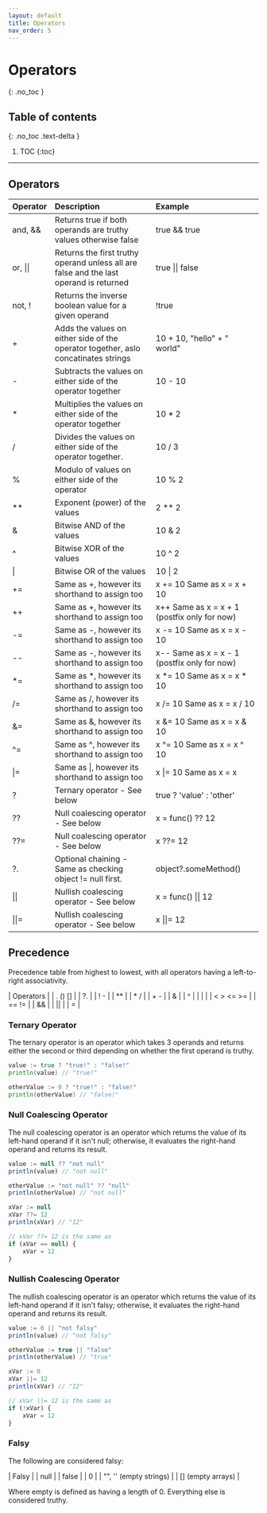 ```yaml
---
layout: default
title: Operators
nav_order: 5
---
```


# Operators
{: .no_toc }

## Table of contents
{: .no_toc .text-delta }

1. TOC
{:toc}

---
## Operators

| Operator     | Description                                                    | Example                    |
|:-------------|:---------------------------------------------------------------|:---------------------------|
| and, &&      | Returns true if both operands are truthy values otherwise false | true && true |
| or, \|\|     | Returns the first truthy operand unless all are false and the last operand is returned | true \|\| false |
| not, !       | Returns the inverse boolean value for a given operand | !true |
| +            | Adds the values on either side of the operator together, aslo concatinates strings        | 10 + 10, "hello" + " world" |
| -            | Subtracts the values on either side of the operator together   | 10 - 10                    |
| *            | Multiplies the values on either side of the operator together  | 10 * 2                     |
| /            | Divides the values on either side of the operator together.    | 10 / 3                     |
| %            | Modulo of values on either side of the operator                | 10 % 2                     |
| **           | Exponent (power) of the values                                 | 2 ** 2                     |
| &            | Bitwise AND of the values                                      | 10 & 2                     |
| ^            | Bitwise XOR of the values                                      | 10 ^ 2                     |
| \|           | Bitwise OR of the values                                       | 10 \| 2                    |
| +=           | Same as +, however its shorthand to assign too                 | x += 10 Same as x = x + 10 |
| ++           | Same as +, however its shorthand to assign too                 | x++ Same as x = x + 1 (postfix only for now)|
| -=           | Same as -, however its shorthand to assign too                 | x -= 10 Same as x = x - 10 |
| --           | Same as -, however its shorthand to assign too                 | x-- Same as x = x - 1 (postfix only for now)|
| *=           | Same as *, however its shorthand to assign too                 | x *= 10 Same as x = x * 10 |
| /=           | Same as /, however its shorthand to assign too                 | x /= 10 Same as x = x / 10 |
| &=           | Same as &, however its shorthand to assign too                 | x &= 10 Same as x = x & 10 |
| ^=           | Same as ^, however its shorthand to assign too                 | x ^= 10 Same as x = x ^ 10 |
| \|=          | Same as \|, however its shorthand to assign too                | x \|= 10 Same as x = x     |
| ?            | Ternary operator - See below                                   | true ? 'value' : 'other'   |
| ??           | Null coalescing operator - See below                           | x = func() ?? 12           |
| ??=          | Null coalescing operator - See below                           | x ??= 12                   |
| ?.           | Optional chaining - Same as checking object != null first. | object?.someMethod()           |
| \|\|         | Nullish coalescing operator - See below                        | x = func() \|\| 12         |
| \|\|=        | Nullish coalescing operator - See below                        | x \|\|= 12                 |

## Precedence

Precedence table from highest to lowest, with all operators having a left-to-right associativity. 

| Operators |
| . () []   |
| ?.        |
| ! -       |
| \*\*      |
| * /       |
| \+ \-     |
| &         |
| ^         |
| \|        |
| < > <= >= |
| == !=     |
| &&        |
| \|\|      |
| \=        |

### Ternary Operator

The ternary operator is an operator which takes 3 operands and returns either the second or third depending on whether the first operand is truthy. 

```go
value := true ? "true!" : "false!"
println(value) // "true!"

otherValue := 0 ? "true!" : "false!"
println(otherValue) // "false!"
```

### Null Coalescing Operator

The null coalescing operator is an operator which returns the value of its left-hand operand if it isn't null; otherwise, it evaluates the right-hand operand and returns its result.

```ts
value := null ?? "not null"
println(value) // "not null"

otherValue := "not null" ?? "null"
println(otherValue) // "not null"

xVar := null
xVar ??= 12
println(xVar) // "12"

// xVar ??= 12 is the same as
if (xVar == null) {
    xVar = 12
}
```

### Nullish Coalescing Operator

The nullish coalescing operator is an operator which returns the value of its left-hand operand if it isn't falsy; otherwise, it evaluates the right-hand operand and returns its result.

```ts
value := 0 || "not falsy"
println(value) // "not falsy"

otherValue := true || "false"
println(otherValue) // "true"

xVar := 0
xVar ||= 12
println(xVar) // "12"

// xVar ||= 12 is the same as
if (!xVar) {
    xVar = 12
}
```

### Falsy

The following are considered falsy: 

| Falsy                  |
| null                   | 
| false                  |
| 0                      |
| "", '' (empty strings) |
| []     (empty arrays)  |

 Where empty is defined as having a length of 0.
 Everything else is considered truthy.
